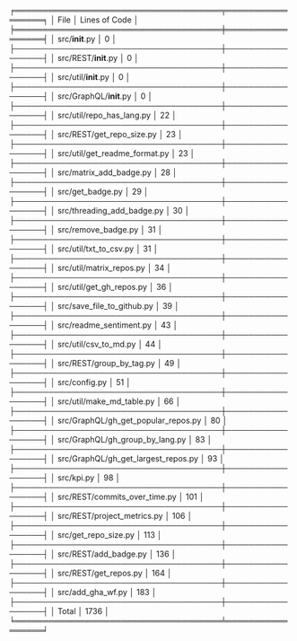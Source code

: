 ╒═════════════════════════════════════╤═════════════════╕
│ File                                │   Lines of Code │
╞═════════════════════════════════════╪═════════════════╡
│ src/__init__.py                     │               0 │
├─────────────────────────────────────┼─────────────────┤
│ src/REST/__init__.py                │               0 │
├─────────────────────────────────────┼─────────────────┤
│ src/util/__init__.py                │               0 │
├─────────────────────────────────────┼─────────────────┤
│ src/GraphQL/__init__.py             │               0 │
├─────────────────────────────────────┼─────────────────┤
│ src/util/repo_has_lang.py           │              22 │
├─────────────────────────────────────┼─────────────────┤
│ src/REST/get_repo_size.py           │              23 │
├─────────────────────────────────────┼─────────────────┤
│ src/util/get_readme_format.py       │              23 │
├─────────────────────────────────────┼─────────────────┤
│ src/matrix_add_badge.py             │              28 │
├─────────────────────────────────────┼─────────────────┤
│ src/get_badge.py                    │              29 │
├─────────────────────────────────────┼─────────────────┤
│ src/threading_add_badge.py          │              30 │
├─────────────────────────────────────┼─────────────────┤
│ src/remove_badge.py                 │              31 │
├─────────────────────────────────────┼─────────────────┤
│ src/util/txt_to_csv.py              │              31 │
├─────────────────────────────────────┼─────────────────┤
│ src/util/matrix_repos.py            │              34 │
├─────────────────────────────────────┼─────────────────┤
│ src/util/get_gh_repos.py            │              36 │
├─────────────────────────────────────┼─────────────────┤
│ src/save_file_to_github.py          │              39 │
├─────────────────────────────────────┼─────────────────┤
│ src/readme_sentiment.py             │              43 │
├─────────────────────────────────────┼─────────────────┤
│ src/util/csv_to_md.py               │              44 │
├─────────────────────────────────────┼─────────────────┤
│ src/REST/group_by_tag.py            │              49 │
├─────────────────────────────────────┼─────────────────┤
│ src/config.py                       │              51 │
├─────────────────────────────────────┼─────────────────┤
│ src/util/make_md_table.py           │              66 │
├─────────────────────────────────────┼─────────────────┤
│ src/GraphQL/gh_get_popular_repos.py │              80 │
├─────────────────────────────────────┼─────────────────┤
│ src/GraphQL/gh_group_by_lang.py     │              83 │
├─────────────────────────────────────┼─────────────────┤
│ src/GraphQL/gh_get_largest_repos.py │              93 │
├─────────────────────────────────────┼─────────────────┤
│ src/kpi.py                          │              98 │
├─────────────────────────────────────┼─────────────────┤
│ src/REST/commits_over_time.py       │             101 │
├─────────────────────────────────────┼─────────────────┤
│ src/REST/project_metrics.py         │             106 │
├─────────────────────────────────────┼─────────────────┤
│ src/get_repo_size.py                │             113 │
├─────────────────────────────────────┼─────────────────┤
│ src/REST/add_badge.py               │             136 │
├─────────────────────────────────────┼─────────────────┤
│ src/REST/get_repos.py               │             164 │
├─────────────────────────────────────┼─────────────────┤
│ src/add_gha_wf.py                   │             183 │
├─────────────────────────────────────┼─────────────────┤
│ Total                               │            1736 │
╘═════════════════════════════════════╧═════════════════╛
